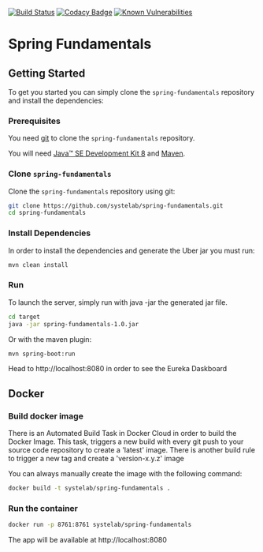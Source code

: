 [![Build Status](https://travis-ci.org/systelab/spring-fundamentals.svg?branch=master)](https://travis-ci.org/systelab/spring-fundamentals)
[![Codacy Badge](https://api.codacy.com/project/badge/Grade/7ce4e563c45b4d09a975d61bed7d5d50)](https://www.codacy.com/app/systelab/spring-fundamentals?utm_source=github.com&amp;utm_medium=referral&amp;utm_content=systelab/spring-fundamentals&amp;utm_campaign=Badge_Grade)
[![Known Vulnerabilities](https://snyk.io/test/github/systelab/spring-fundamentals/badge.svg?targetFile=pom.xml)](https://snyk.io/test/github/systelab/spring-fundamentals?targetFile=pom.xml)

#  Spring Fundamentals


## Getting Started

To get you started you can simply clone the `spring-fundamentals` repository and install the dependencies:

### Prerequisites

You need [git][git] to clone the `spring-fundamentals` repository.

You will need [Java™ SE Development Kit 8][jdk-download] and [Maven][maven].

### Clone `spring-fundamentals`

Clone the `spring-fundamentals` repository using git:

```bash
git clone https://github.com/systelab/spring-fundamentals.git
cd spring-fundamentals
```

### Install Dependencies

In order to install the dependencies and generate the Uber jar you must run:

```bash
mvn clean install
```

### Run

To launch the server, simply run with java -jar the generated jar file.

```bash
cd target
java -jar spring-fundamentals-1.0.jar
```

Or with the maven plugin:

```bash
mvn spring-boot:run
```


Head to http://localhost:8080 in order to see the Eureka Daskboard


## Docker

### Build docker image

There is an Automated Build Task in Docker Cloud in order to build the Docker Image. 
This task, triggers a new build with every git push to your source code repository to create a 'latest' image.
There is another build rule to trigger a new tag and create a 'version-x.y.z' image

You can always manually create the image with the following command:

```bash
docker build -t systelab/spring-fundamentals . 
```

### Run the container

```bash
docker run -p 8761:8761 systelab/spring-fundamentals
```

The app will be available at http://localhost:8080


[git]: https://git-scm.com/
[sboot]: https://projects.spring.io/spring-boot/
[maven]: https://maven.apache.org/download.cgi
[jdk-download]: http://www.oracle.com/technetwork/java/javase/downloads
[JEE]: http://www.oracle.com/technetwork/java/javaee/tech/index.html
[eureka]: https://github.com/Netflix/eureka
